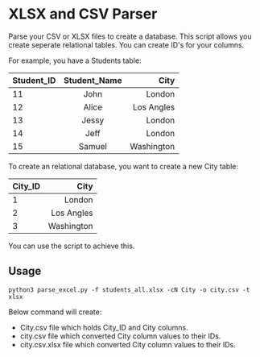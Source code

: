 
# XLSX and CSV Parser

Parse your CSV or XLSX files to create a database. 
This script allows you create seperate relational tables. You can create ID's for your columns.

For example, you have a Students table:

| Student_ID   |      Student_Name      |  City |
|----------|:-------------:|------:|
|11 |  John | London |
| 12 |    Alice   |   Los Angles |
| 13 | Jessy |    London |
| 14 | Jeff |    London |
| 15 | Samuel |    Washington |


To create an relational database, you want to create a new City table:

| City_ID   |  City |
|----------|------:|
|1 |  London |
| 2 |    Los Angles |
| 3 |     Washington |


You can use the script to achieve this. 

## Usage


```plaintext
python3 parse_excel.py -f students_all.xlsx -cN City -o city.csv -t xlsx
```
Below command will create:
- City.csv file which holds City_ID and City columns.
- city.csv file which converted City column values to their IDs.
- city.csv.xlsx file which converted City column values to their IDs.


